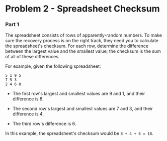 # Problem 2 - Spreadsheet Checksum

### Part 1

The spreadsheet consists of rows of apparently-random numbers. To make sure the recovery process is on the right track, they need you to calculate the spreadsheet's checksum. For each row, determine the difference between the largest value and the smallest value; the checksum is the sum of all of these differences.

For example, given the following spreadsheet:

```
5 1 9 5
7 5 3
2 4 6 8
```

* The first row's largest and smallest values are 9 and 1, and their difference is 8.

* The second row's largest and smallest values are 7 and 3, and their difference is 4.

* The third row's difference is 6.

In this example, the spreadsheet's checksum would be `8 + 4 + 6 = 18`.
